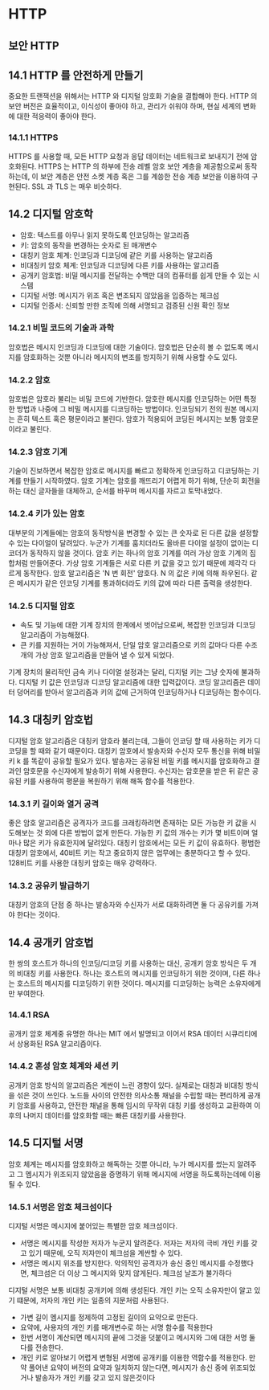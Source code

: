 # HTTP

## 보안 HTTP

## 14.1 HTTP 를 안전하게 만들기

중요한 트랜잭션을 위해서는 HTTP 와 디지털 암호화 기술을 결합해야 한다.
HTTP 의 보안 버전은 효율적이고, 이식성이 좋아야 하고, 관리가 쉬워야 하며, 현실 세계의 변화에 대한 적응력이 좋아야 한다.

### 14.1.1 HTTPS 

HTTPS 를 사용할 때, 모든 HTTP 요청과 응답 데이터는 네트워크로 보내지기 전에 암호화된다.
HTTPS 는 HTTP 의 하부에 전송 레벨 암호 보안 계층을 제공함으로써 동작하는데, 이 보안 계층은 안전 소켓 계층 혹은 그를 계씅한 전송 계층 보안을 이용하여 구현된다.
SSL 과 TLS 는 매우 비슷하다.

## 14.2 디지털 암호학 

- 암호: 텍스트를 아무나 읽지 못하도록 인코딩하는 알고리즘
- 키: 암호의 동작을 변경하는 숫자로 된 매개변수
- 대칭키 암호 체계: 인코딩과 디코딩에 같은 키를 사용하는 알고리즘
- 비대칭키 암호 체계: 인코딩과 디코딩에 다른 키를 사용하는 알고리즘
- 공개키 암호법: 비밀 메시지를 전달하는 수백만 대의 컴퓨터를 쉽게 만들 수 있는 시스템
- 디지털 서명: 메시지가 위조 혹은 변조되지 않았음을 입증하는 체크섬
- 디지털 인증서: 신뢰할 만한 조직에 의해 서명되고 검증된 신원 확인 정보 

### 14.2.1 비밀 코드의 기술과 과학 

암호법은 메시지 인코딩과 디코딩에 대한 기술이다. 암호법은 단순히 볼 수 없도록 메시지를 암호화하는 것뿐 아니라 
메시지의 변조를 방지하기 위해 사용할 수도 있다.

### 14.2.2 암호

암호법은 암호라 불리는 비밀 코드에 기반한다. 암호란 메시지를 인코딩하는 어떤 특정한 방법과 나중에 그 비밀 메시지를 디코딩하는 방법이다.
인코딩되기 전의 원본 메시지는 흔히 텍스트 혹은 평문이라고 불린다.
암호가 적용되어 코딩된 메시지는 보통 암호문이라고 불린다.

### 14.2.3 암호 기계

기술이 진보하면서 복잡한 암호로 메시지를 빠르고 정확하게 인코딩하고 디코딩하는 기계를 만들기 시작하였다.
암호 기계는 암호를 깨뜨리기 어렵게 하기 위해, 단순히 회전을 하는 대신 글자들을 대체하고, 순서를 바꾸며 메시지를 자르고 토막내었다.

### 14.2.4 키가 있는 암호 

대부분의 기계들에는 암호의 동작방식을 변경할 수 있는 큰 숫자로 된 다른 값을 설정할 수 있는 다이얼이 달려있다.
누군가 기계를 훔치더라도 올바른 다이얼 설정이 없이는 디코더가 동작하지 않을 것이다.
암호 키는 하나의 암호 기계를 여러 가상 암호 기계의 집합처럼 만들어준다.
가상 암호 기계들은 서로 다른 키 값을 갖고 있기 때문에 제각각 다르게 동작한다.
암호 알고리즘은 'N 번 회전' 암호다. N 의 값은 키에 의해 좌우된다. 같은 메시지가 같은 인코딩 기계를 통과하더라도 키의 값에 따라 다른 출력을 생성한다.

### 14.2.5 디지털 암호 

- 속도 및 기능에 대한 기계 장치의 한계에서 벗어남으로써, 복잡한 인코딩과 디코딩 알고리즘이 가능해졌다.
- 큰 키를 지원하는 거이 가능해져서, 단일 암호 알고리즘으로 키의 값마다 다른 수조 개의 가상 암호 알고리즘을 만들어 낼 수 있게 되었다.

기계 장치의 물리적인 금속 키나 다이얼 설정과는 달리, 디지털 키는 그냥 숫자에 불과하다. 
디지털 키 값은 인코딩과 디코딩 알고리즘에 대한 입력값이다. 
코딩 알고리즘은 데이터 덩어리를 받아서 알고리즘과 키의 값에 근거하여 인코딩하거나 디코딩하는 함수이다.

## 14.3 대칭키 암호법 

디지털 암호 알고리즘은 대칭키 암호라 불리는데, 그들이 인코딩 할 때 사용하는 키가 디코딩을 할 때와 같기 때문이다.
대칭키 암호에서 발송자와 수신자 모두 통신을 위해 비밀 키 k 를 똑같이 공유할 필요가 있다.
발송자는 공유된 비밀 키를 메시지를 암호화하고 결과인 암호문을 수신자에게 발송하기 위해 사용한다.
수신자는 암호문을 받은 뒤 같은 공유된 키를 사용하여 평문을 복원하기 위해 해독 함수를 적용한다.

### 14.3.1 키 길이와 열거 공격 

좋은 암호 알고리즘은 공격자가 코드를 크래킹하려면 존재하는 모든 가능한 키 값을 시도해보는 것 외에 다른 방법이 없게 만든다.
가능한 키 값의 개수는 키가 몇 비트이며 얼마나 많은 키가 유효한지에 달려있다.
대칭키 암호에서는 모든 키 값이 유효하다. 
평범한 대칭키 암호에서, 40비트 키는 작고 중요하지 않은 업무에는 충분하다고 할 수 있다.
128비트 키를 사용한 대칭키 암호는 매우 강력하다.

### 14.3.2 공유키 발급하기

대칭키 암호의 단점 중 하나는 발송자와 수신자가 서로 대화하려면 둘 다 공유키를 가져야 한다는 것이다.

## 14.4 공개키 암호법 

한 쌍의 호스트가 하나의 인코딩/디코딩 키를 사용하는 대신, 공개키 암호 방식은 두 개의 비대칭 키를 사용한다.
하나는 호스트의 메시지를 인코딩하기 위한 것이며, 다른 하나는 호스트의 메시지를 디코딩하기 위한 것이다.
메시지를 디코딩하는 능력은 소유자에게만 부여한다.

### 14.4.1 RSA

공개키 암호 체계중 유명한 하나는 MIT 에서 발명되고 이어서 RSA 데이터 시큐리티에서 상용화된 RSA 알고리즘이다.

### 14.4.2 혼성 암호 체계와 세션 키

공개키 암호 방식의 알고리즘은 계싼이 느린 경향이 있다.
실제로는 대칭과 비대칭 방식을 섞은 것이 쓰인다.
노드들 사이의 안전한 의사소통 채널을 수립할 때는 편리하게 공개 키 암호를 사용하고,
안전한 채널을 통해 임시의 무작위 대칭 키를 생성하고 교환하여 이후의 나머지 데이터를 암호화할 때는 빠른 대칭키를 사용한다.

## 14.5 디지털 서명 

암호 체계는 메시지를 암호화하고 해독하는 것뿐 아니라, 누가 메시지를 썼는지 알려주고 그 멤시지가 위조되지 않았음을 증명하기 위해 메시지에 서명을 하도록하는데에 이용될 수 있다.

### 14.5.1 서명은 암호 체크섬이다

디지털 서명은 메시지에 붙어있는 특별한 암호 체크섬이다.

- 서명은 메시지를 작성한 저자가 누군지 알려준다. 저자는 저자의 극비 개인 키를 갖고 있기 때문에, 오직 저자만이 체크섬을 계싼할 수 있다.
- 서명은 메시지 위조를 방지한다. 악의적인 공격자가 송신 중인 메시지를 수정했다면, 체크섬은 더 이상 그 메시지와 맞지 않게된다. 체크섬 날조가 불가하다

디지털 서명은 보통 비대칭 공개키에 의해 생성된다. 개인 키는 오직 소유자만이 알고 있기 떄문에, 저자의 개인 키는 일종의 지문처럼 사용된다.

- 가변 길이 멤시지를 정제하여 고정된 길이의 요약으로 만든다.
- 요약에, 사용자의 개인 키를 매개변수로 하는 서명 함수를 적용한다 
- 한번 서명이 계산되면 메시지의 끝에 그것을 덧붙이고 메시지와 그에 대한 서명 둘 다를 전송한다.
- 개인 키로 알아보기 어렵게 변형된 서명에 공개키를 이용한 역함수를 적용한다. 만약 풀어낸 요약이 버전의 요약과 일치하지 않는다면, 메시지가 송신 중에 위조되었거나 발송자가 개인 키를 갖고 있지 않은것이다











